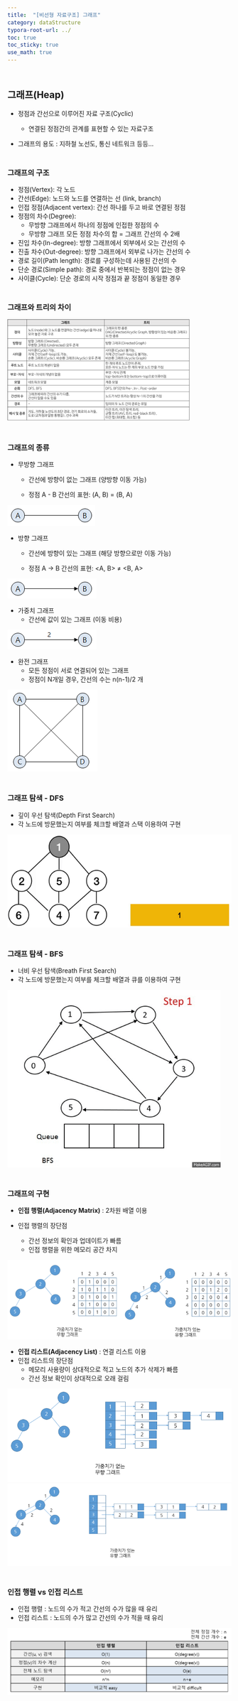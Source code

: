 ```yaml
---
title:  "[비선형 자료구조] 그래프"
category: dataStructure
typora-root-url: ../
toc: true
toc_sticky: true
use_math: true
---
```


## <br>그래프(Heap)

- 정점과 간선으로 이루어진 자료 구조(Cyclic)
  - 연결된 정점간의 관계를 표현할 수 있는 자료구조

- 그래프의 용도 : 지하철 노선도, 통신 네트워크 등등...



### <br>그래프의 구조

- 정점(Vertex): 각 노드
- 간선(Edge): 노드와 노드를 연결하는 선 (link, branch)
- 인접 정점(Adjacent vertex): 간선 하나를 두고 바로 연결된 정점
- 정점의 차수(Degree): 
  - 무방향 그래프에서 하나의 정점에 인접한 정점의 수
  - 무방향 그래프 모든 정점 차수의 합 = 그래프 간선의 수 2배
- 진입 차수(In-degree): 방향 그래프에서 외부에서 오는 간선의 수
- 진출 차수(Out-degree): 방향 그래프에서 외부로 나가는 간선의 수
- 경로 길이(Path length): 경로를 구성하는데 사용된 간선의 수
- 단순 경로(Simple path): 경로 중에서 반복되는 정점이 없는 경우
- 사이클(Cycle): 단순 경로의 시작 정점과 끝 정점이 동일한 경우



### <br>그래프와 트리의 차이

<img src="/images/2023-11-24-dataStructure-Graph/diff.png" alt="diff" style="zoom: 40%;" />





### <br>그래프의 종류

- 무방향 그래프

  - 간선에 방향이 없는 그래프 (양방향 이동 가능)

  - 정점 A - B 간선의 표현: (A, B) = (B, A)

![1](/images/2023-11-24-dataStructure-Graph/1-1700812360306-8.png)



- 방향 그래프

  - 간선에 방향이 있는 그래프 (해당 방향으로만 이동 가능)

  - 정점 A → B 간선의 표현: <A, B> ≠ <B, A>

![2](/images/2023-11-24-dataStructure-Graph/2-1700812381412-10.png)

- 가중치 그래프
  - 간선에 값이 있는 그래프 (이동 비용)

![3](/images/2023-11-24-dataStructure-Graph/3.png)

- 완전 그래프
  - 모든 정점이 서로 연결되어 있는 그래프
  - 정점이 N개일 경우, 간선의 수는 n(n-1)/2 개

![4](/images/2023-11-24-dataStructure-Graph/4.png)



### <br>그래프 탐색 - DFS

- 깊이 우선 탐색(Depth First Search)
- 각 노드에 방문했는지 여부를 체크할 배열과 스택 이용하여 구현

![dfs](/images/2023-11-24-dataStructure-Graph/dfs.gif)



### <br>그래프 탐색 - BFS

- 너비 우선 탐색(Breath First Search)
- 각 노드에 방문했는지 여부를 체크할 배열과 큐를 이용하여 구현

<img src="/images/2023-11-24-dataStructure-Graph/bfs.gif" alt="bfs" style="zoom:80%;" />



### <br>그래프의 구현

- **인접 행렬(Adjacency Matrix)** : 2차원 배열 이용

- 인접 행렬의 장단점
  - 간선 정보의 확인과 업데이트가 빠름
  - 인접 행렬을 위한 메모리 공간 차지

<img src="/images/2023-11-24-dataStructure-Graph/그래프_인접_행렬.png" alt="그래프_인접_행렬" style="zoom:80%;" />

- **인접 리스트(Adjacency List)** : 연결 리스트 이용
- 인접 리스트의 장단점
  - 메모리 사용량이 상대적으로 적고 노드의 추가 삭제가 빠름
  - 간선 정보 확인이 상대적으로 오래 걸림





<img src="/images/2023-11-24-dataStructure-Graph/그래프_인접_연결_리스트1.png" alt="그래프_인접_연결_리스트1" style="zoom:80%;" />

<img src="/images/2023-11-24-dataStructure-Graph/그래프_인접_연결_리스트2.png" alt="그래프_인접_연결_리스트2" style="zoom:80%;" />





### <br>인접 행렬 vs 인접 리스트

- 인접 행렬 : 노드의 수가 적고 간선의 수가 많을 때 유리
- 인접 리스트 : 노드의 수가 많고 간선의 수가 적을 때 유리

<img src="/images/2023-11-24-dataStructure-Graph/인접행렬 리스트 비교.png" alt="인접행렬 리스트 비교" style="zoom:80%;" />



